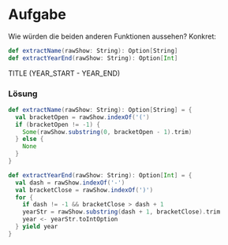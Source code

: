 # Aufgabe
Wie würden die beiden anderen Funktionen aussehen? Konkret:
```scala
def extractName(rawShow: String): Option[String]
def extractYearEnd(rawShow: String): Option[Int]
```
TITLE (YEAR_START - YEAR_END) 

### Lösung
```scala
def extractName(rawShow: String): Option[String] = {
  val bracketOpen = rawShow.indexOf('(')
  if (bracketOpen != -1) {
    Some(rawShow.substring(0, bracketOpen - 1).trim)
  } else {
    None
  }
}

def extractYearEnd(rawShow: String): Option[Int] = {
  val dash = rawShow.indexOf('-')
  val bracketClose = rawShow.indexOf(')')
  for {
    if dash != -1 && bracketClose > dash + 1
    yearStr = rawShow.substring(dash + 1, bracketClose).trim
    year <- yearStr.toIntOption
  } yield year
}
```
